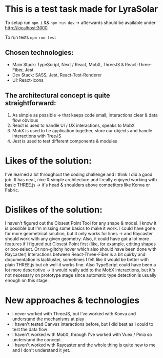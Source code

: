 # This is a test task made for LyraSolar

To setup run `npm i` && `npm run dev` -> afterwards should be available under [http://localhost:3000](http://localhost:3000)

To run tests `npm run test`

## Chosen technologies:
- Main Stack: TypeScript, Next / React, MobX, ThreeJS & React-Three-Fiber, Jest
- Dev Stack: SASS, Jest, React-Test-Renderer 
- UI: React-Icons

## The architectural concept is quite straightforward:
1) As simple as possible -> that keeps code small, interactions clear & data flow obvious
2) React is used to handle UI / UX interactions, speaks to MobX
3) MobX is used to tie application together, store our objects and handle interactions with TreeJS
4) Jest is used to test different components & modules

# Likes of the solution:
I've learned a lot throughout the coding challenge and I think I did a good job.
It has neat, nice & simple architecture and I really enjoyed working with basic THREE.js ->
it's head & shoulders above competitors like Konva or Fabric.

# Dislikes of the solution:
I haven't figured out the Closest Point Tool for any shape & model. I know it is possible but I'm missing some basics to make it work.
I could have gone for more geometrical solution, but it only works for lines -> and Raycaster should work with any given geometry.
Also, it could have got a lot more features if I figured out Closest Point first (like, for example, editing shapes or box-select. Or non-glitchy hover which also should have been done with Raycaster)
Interactions between React-Three-Fiber is a bit quirky and documentation is lackluster, sometimes I felt like it would be better with plain THREE.js but oh well it works fine.
Also TypeScript could have been a lot more descriptive -> it would really add to the MobX interactions, but it's not necessary on prototype stage since automatic type detection is usually enough on this stage.

# New approaches & technologies
- I never worked with ThreeJS, but I've worked with Konva and understand the mechanisms at play
- I haven't tested Canvas interactions before, but I did best as I could to test the data flow
- I haven't worked with MobX, through I've worked with Vuex / Pinia so understand the concept
- I haven't worked with Raycaster and the whole thing is quite new to me and I don't understand it yet.